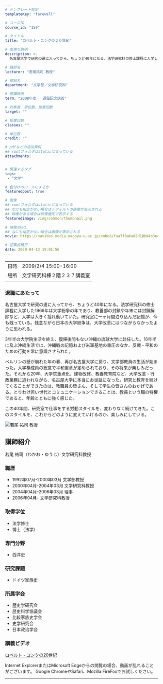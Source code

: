 ```yaml
---
# テンプレート指定
templateKey: "farewell"

# コースID
course_id: "159"

# タイトル
title: "ロベルト・ユンクの２０世紀"

# 簡単な説明
description: >-
  名古屋大学で研究の道に入ってから、ちょうど40年になる。法学研究科の修士課程に入学した1969年は大学紛争の年であり、教養部の封鎖や年末には封鎖解除など、大学は大きく揺れ動いていた。研究室に一ヶ月間泊り込んだ記憶が、今も残っている。残念ながら日本の大学紛争は、大学改革にはつながらなかったように思われる。 3年半の大学院生活を終え、復帰後間もない沖縄の琉球大学に赴任した。16年半に及ぶ沖縄生 ....

# 講師名
lecturer: "若尾祐司 教授"

# 部局名
department: "文学部／文学研究科"

# 開講時限
term: "2008年度	退職記念講義"

# 対象者、単位数、授業回数
target: ""

# 授業回数
classes: ""

# 単位数
credit: ""

# pdfなどの追加資料
## rootフォルダはstaticになっている
attachments:


# 関連するタグ
tags:
 - "文学"

# 色付けのロールにするか
featuredpost: true

# 画像
## rootフォルダはstaticになっている
## なにも指定がない場合はデフォルトの画像が表示される
## 映像がある場合は映像優先で表示する
featuredimage: /img/common/thumbnail.png

# 映像のURL
## なにも指定がない場合は画像が表示される
movie: https://nuvideo.media.nagoya-u.ac.jp/embed/faa7f0a6a82d18b84b3e42969612db405d5ec7af

# 記事投稿日
date: 2020-04-13 19:01:56
---
```


|   |   |
|---|---|
| 日時 | 2009/2/4  15:00-16:00 |
| 場所 | 文学研究科棟２階２３７講義室 |
|   |   |


### 退職にあたって

名古屋大学で研究の道に入ってから、ちょうど40年になる。法学研究科の修士課程に入学した1969年は大学紛争の年であり、教養部の封鎖や年末には封鎖解除など、大学は大きく揺れ動いていた。研究室に一ヶ月間泊り込んだ記憶が、今も残っている。残念ながら日本の大学紛争は、大学改革にはつながらなかったように思われる。

3年半の大学院生活を終え、復帰後間もない沖縄の琉球大学に赴任した。16年半に及ぶ沖縄生活では、沖縄戦の記憶および米軍基地の重圧のなか、反戦・平和のための行動を常に意識させられた。

ベルリンの壁が崩れた年の春、再び名古屋大学に戻り、文学部教員の生活が始まった。大学構成員の総意で平和憲章が定められており、その将来が楽しみだった。それから20年、大学院重点化、建物改修、教養教育院など、大学改革・行政業務に追われながら、名古屋大学に本当にお世話になった。研究と教育を続けてくることができたのは、教職員の皆さん、そして学生の皆さんのおかげである。とりわけ若い世代とコミュニケーションできることは、教員という職の特権であると、年齢とともに強く感じた。

この40年間、研究室で仕事をする労動スタイルを、変わりなく続けてきた。このスタイルを、これからどのように変えていけるのか、楽しみにしている。



![若尾 祐司 教授](https://ocw.nagoya-u.jp/files/159/wakao.jpg) 
## 講師紹介

若尾 祐司（わかお・ゆうじ）文学研究科教授

### 職歴

* 1992年07月-2000年03月 文学部教授
* 2000年04月-2004年03月 文学研究科教授
* 2004年04月-2006年03月 理事
* 2006年04月- 文学研究科教授

### 取得学位

* 法学修士
* 博士（法学）

### 専門分野

* 西洋史

### 研究課題

* ドイツ家族史

### 所属学会

* 歴史学研究会
* 歴史科学協議会
* 比較家族史学会
* 史学研究会
* 日本政治学会


### 講義ビデオ

[ロベルト・ユンクの20世紀](https://nuvideo.media.nagoya-u.ac.jp/embed/3e78b7e52ff92b5fcdf05cec3d527570c9baf043)

Internet ExplorerまたはMicrosoft Edgeからの閲覧の場合、動画が乱れることがございます。
Google ChromeやSafari、Mozilla FireFoxでお試しください。


-----